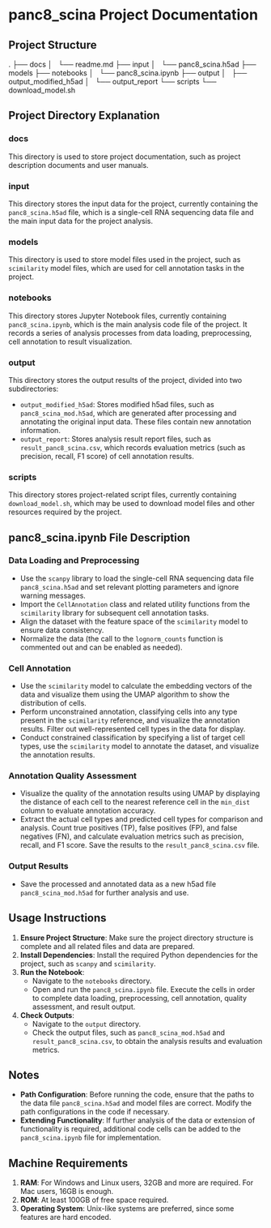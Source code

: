# panc8_scina Project Documentation

## Project Structure
.
├── docs
│   └── readme.md
├── input
│   └── panc8_scina.h5ad
├── models
├── notebooks
│   └── panc8_scina.ipynb
├── output
│   ├── output_modified_h5ad
│   └── output_report
└── scripts
    └── download_model.sh


## Project Directory Explanation

### docs
This directory is used to store project documentation, such as project description documents and user manuals.

### input
This directory stores the input data for the project, currently containing the `panc8_scina.h5ad` file, which is a single-cell RNA sequencing data file and the main input data for the project analysis.

### models
This directory is used to store model files used in the project, such as `scimilarity` model files, which are used for cell annotation tasks in the project.

### notebooks
This directory stores Jupyter Notebook files, currently containing `panc8_scina.ipynb`, which is the main analysis code file of the project. It records a series of analysis processes from data loading, preprocessing, cell annotation to result visualization.

### output
This directory stores the output results of the project, divided into two subdirectories:

- `output_modified_h5ad`: Stores modified h5ad files, such as `panc8_scina_mod.h5ad`, which are generated after processing and annotating the original input data. These files contain new annotation information.
- `output_report`: Stores analysis result report files, such as `result_panc8_scina.csv`, which records evaluation metrics (such as precision, recall, F1 score) of cell annotation results.

### scripts
This directory stores project-related script files, currently containing `download_model.sh`, which may be used to download model files and other resources required by the project.


## panc8_scina.ipynb File Description

### Data Loading and Preprocessing
- Use the `scanpy` library to load the single-cell RNA sequencing data file `panc8_scina.h5ad` and set relevant plotting parameters and ignore warning messages.
- Import the `CellAnnotation` class and related utility functions from the `scimilarity` library for subsequent cell annotation tasks.
- Align the dataset with the feature space of the `scimilarity` model to ensure data consistency.
- Normalize the data (the call to the `lognorm_counts` function is commented out and can be enabled as needed).

### Cell Annotation
- Use the `scimilarity` model to calculate the embedding vectors of the data and visualize them using the UMAP algorithm to show the distribution of cells.
- Perform unconstrained annotation, classifying cells into any type present in the `scimilarity` reference, and visualize the annotation results. Filter out well-represented cell types in the data for display.
- Conduct constrained classification by specifying a list of target cell types, use the `scimilarity` model to annotate the dataset, and visualize the annotation results.

### Annotation Quality Assessment
- Visualize the quality of the annotation results using UMAP by displaying the distance of each cell to the nearest reference cell in the `min_dist` column to evaluate annotation accuracy.
- Extract the actual cell types and predicted cell types for comparison and analysis. Count true positives (TP), false positives (FP), and false negatives (FN), and calculate evaluation metrics such as precision, recall, and F1 score. Save the results to the `result_panc8_scina.csv` file.

### Output Results
- Save the processed and annotated data as a new h5ad file `panc8_scina_mod.h5ad` for further analysis and use.

## Usage Instructions

1. **Ensure Project Structure**: Make sure the project directory structure is complete and all related files and data are prepared.
2. **Install Dependencies**: Install the required Python dependencies for the project, such as `scanpy` and `scimilarity`.
3. **Run the Notebook**:
   - Navigate to the `notebooks` directory.
   - Open and run the `panc8_scina.ipynb` file. Execute the cells in order to complete data loading, preprocessing, cell annotation, quality assessment, and result output.
4. **Check Outputs**:
   - Navigate to the `output` directory.
   - Check the output files, such as `panc8_scina_mod.h5ad` and `result_panc8_scina.csv`, to obtain the analysis results and evaluation metrics.
  

## Notes

- **Path Configuration**: Before running the code, ensure that the paths to the data file `panc8_scina.h5ad` and model files are correct. Modify the path configurations in the code if necessary.
- **Extending Functionality**: If further analysis of the data or extension of functionality is required, additional code cells can be added to the `panc8_scina.ipynb` file for implementation.


## Machine Requirements
1. **RAM**: For Windows and Linux users, 32GB and more are required. For Mac users, 16GB is enough.
2. **ROM**: At least 100GB of free space required.
3. **Operating System**: Unix-like systems are preferred, since some features are hard encoded.


